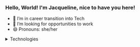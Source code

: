 ### Hello, World! I'm Jacqueline, nice to have you here!


- 🔭 I’m in career transition into Tech
- 🤔 I’m looking for opportunities to work 
- 😄 Pronouns: she/her

<details>
  <summary> Technologies </summary>
<div align="left">
  
frontEnd: {
                Javascript: ['React'],
                HTML: ['HTML5'],
                CSS: ['Bootstrap'],
            },
backEnd: {
                Javascript: ['Node.js']

</div>
</details>
